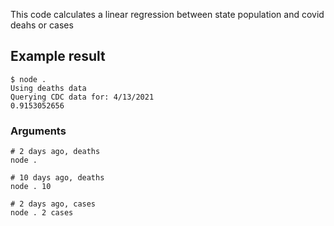 This code calculates a linear regression between state population and covid deahs or cases

## Example result
```
$ node .
Using deaths data
Querying CDC data for: 4/13/2021
0.9153052656
```

### Arguments
```
# 2 days ago, deaths
node .

# 10 days ago, deaths
node . 10

# 2 days ago, cases
node . 2 cases
```
